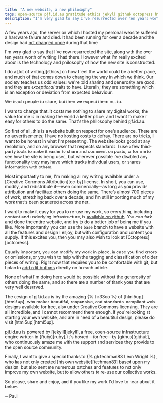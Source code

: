 ```yaml
---
title: "A new website, a new philosophy"
tags: open-source pjf.id.au gratitude ethics jekyll github octopress html5up
description: "I'm very glad to say I've resurrected over ten years worth of writing from my old website. However what I'm really excited about is the technology and philosophy of how the new site is constructed."
---
```


A few years ago, the server on which I hosted my personal website suffered a
hardware failure and died. It had been running for over a decade
and the design had [not changed once](https://web.archive.org/web/20110216060633/http://www.pjf.id.au/)
during that time.

I'm very glad to say that I've now resurrected the site, along with the over
ten years worth of writing I had there. However what I'm really excited
about is the technology and philosophy of how the new site is constructed.

<!--more-->

I do a [lot of writing][ethics] on how I feel the world could be a better
place, and much of that comes down to changing the way in which we think.
Our society teaches us odd values; we're told sharing and generosity are good,
and they are *exceptional* traits to have. Literally; they are
something which is an exception or deviation from expected behaviour.

We teach people to share, but then we expect them not to.

I want to change that. It costs me nothing to share my digital works; the
value for me is in making the world a better place, and I want to make it easy
for others to do the same. That's the philosophy behind pjf.id.au.

So first of all, this is a website built on respect for one's audience.
There are no advertisements; I have no hosting costs to defray. There are no
tricks, I want to be honest in what I'm presenting. The website looks good
at any resolution, and on any browser that respects standards. I use a few
third-party tools to make it easier to share and comment on posts, or for me
to see how the site is being used, but wherever possible I've disabled any
functionality they may have which tracks individual users, or shares
information with others.

Most importantly to me, I'm making all my writing available under a
[Creative Commons Attribution][cc-by] license. In short, you can use, modify,
and redistribute it—even commercially—as long as you provide attribution and
facilitate others doing the same. There's almost 700 pieces of work,
stretching back over a decade, and I'm still importing much of my work that's
been scattered across the net.

I want to make it easy for you to re-use my work, so everything, including
content and underlying infrastructure, is
[available on github](https://github.com/pjf/pjf.github.io). You can fork and
clone the entire website, and try to do a better job of being me if you like.
More importantly, you can use the `base` branch to have a website with all the
features and design I enjoy, but with configuration and content you supply.
If this excites you, then you may also wish to look at [Octopress][octopress].

Equally important, you can modify my work in-place, in case you find errors or
omissions, or you wish to help with the tagging and classification of older
pieces of writing. Right now that requires you to be comfortable with git, but
I plan to [add edit buttons](https://github.com/pjf/pjf.github.io/issues/11)
directly on to each article.

None of what I'm doing here would be possible without the generosity of others
doing the same, and so there are a number of thank yous that are very well
deserved.

The design of pjf.id.au is by the amazing {% t n33co %} of [html5up][html5up],
who makes beautiful, responsive, and standards-compliant web designs available
for free, also under Creative Commons licensing. They are all incredible, and
I cannot recommend them enough. If you're looking at starting your own website,
and are in need of a beautiful design, please do visit [html5up][html5up].

pjf.id.au is powered by [jekyll][jekyll], a free, open-source infrastructure
engine written in [Ruby][ruby]. It's hosted—for free—by [github][github], who
continuously amaze me with the support and services they provide to the open
source community.

Finally, I want to give a special thanks to {% gh techman83 Leon Wright %},
who has not only created [his own website][techman83] based upon my design,
but also sent me numerous patches and features to not only improve my own
website, but to allow others to re-use our collective works.

So please, share and enjoy, and if you like my work I'd love to hear about it
below.

~ Paul
